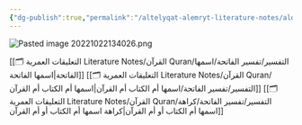 ```yaml
---
{"dg-publish":true,"permalink":"/altelyqat-alemryt-literature-notes/alqran-quran/altfsyr/alfatht/"}
---
```


![Pasted image 20221022134026.png](/img/user/%D8%A3%D8%AE%D8%B1%20Other/Attachments/Pasted%20image%2020221022134026.png)

[[🗂️ التعليقات العمرية Literature Notes/القرآن Quran/التفسير/تفسير الفاتحة/اسمها الفاتحة\|اسمها الفاتحة]]
[[🗂️ التعليقات العمرية Literature Notes/القرآن Quran/التفسير/تفسير الفاتحة/اسمها أم الكتاب أم القرآن\|اسمها أم الكتاب أم القرآن]]
[[🗂️ التعليقات العمرية Literature Notes/القرآن Quran/التفسير/تفسير الفاتحة/كراهة اسمها أم الكتاب أو أم القرآن\|كراهة اسمها أم الكتاب أو أم القرآن]]

